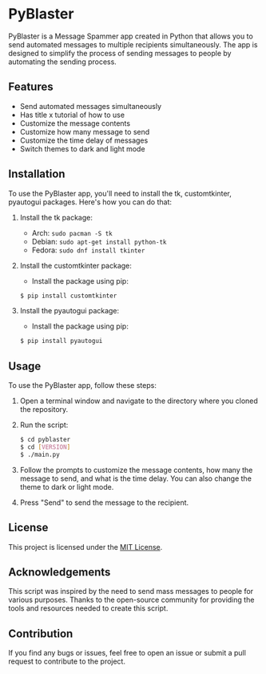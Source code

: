 # PyBlaster
PyBlaster is a Message Spammer app created in Python that allows you to send automated messages to multiple recipients simultaneously. The app is designed to simplify the process of sending messages to people by automating the sending process.

## Features
- Send automated messages simultaneously
- Has title x tutorial of how to use
- Customize the message contents
- Customize how many message to send
- Customize the time delay of messages
- Switch themes to dark and light mode

## Installation
To use the PyBlaster app, you'll need to install the tk, customtkinter, pyautogui packages. Here's how you can do that:

1. Install the tk package: 
    - Arch: `sudo pacman -S tk`
    - Debian: `sudo apt-get install python-tk`
    - Fedora: `sudo dnf install tkinter`

2. Install the customtkinter package:
    - Install the package using pip:
    ```bash
    $ pip install customtkinter
    ```

3. Install the pyautogui package:
    - Install the package using pip:
    ```bash
    $ pip install pyautogui
    ```
    

## Usage
To use the PyBlaster app, follow these steps:

1. Open a terminal window and navigate to the directory where you cloned the repository.

2. Run the script:
    ```bash
    $ cd pyblaster
    $ cd [VERSION]
    $ ./main.py
    ```

3. Follow the prompts to customize the message contents, how many the message to send, and what is the time delay. You can also change the theme to dark or light mode.

4. Press "Send" to send the message to the recipient.

## License
This project is licensed under the [MIT License](https://github.com/arisuvade/message-spammer/blob/main/LICENSE).

## Acknowledgements
This script was inspired by the need to send mass messages to people for various purposes. Thanks to the open-source community for providing the tools and resources needed to create this script.

## Contribution
If you find any bugs or issues, feel free to open an issue or submit a pull request to contribute to the project.